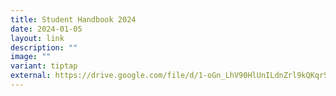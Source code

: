 ```yaml
---
title: Student Handbook 2024
date: 2024-01-05
layout: link
description: ""
image: ""
variant: tiptap
external: https://drive.google.com/file/d/1-oGn_LhV90HlUnILdnZrl9kQKqrS5oJz/view?usp=drive_link
---
```

